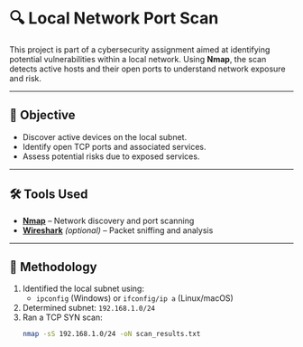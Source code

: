 # 🔍 Local Network Port Scan

This project is part of a cybersecurity assignment aimed at identifying potential vulnerabilities within a local network. Using **Nmap**, the scan detects active hosts and their open ports to understand network exposure and risk.

---

## 📌 Objective

- Discover active devices on the local subnet.
- Identify open TCP ports and associated services.
- Assess potential risks due to exposed services.

---

## 🛠 Tools Used

- [**Nmap**](https://nmap.org/) – Network discovery and port scanning
- [**Wireshark**](https://www.wireshark.org/) *(optional)* – Packet sniffing and analysis

---

## 🧪 Methodology

1. Identified the local subnet using:
   - `ipconfig` (Windows) or `ifconfig/ip a` (Linux/macOS)
2. Determined subnet: `192.168.1.0/24`
3. Ran a TCP SYN scan:
   ```bash
   nmap -sS 192.168.1.0/24 -oN scan_results.txt
